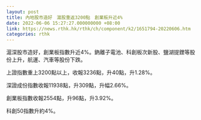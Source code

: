 ```yaml
---
layout: post
title: 內地股市造好　滬股重返3200點　創業板升近4%
date: 2022-06-06 15:27:27.000000000 +08:00
link: https://news.rthk.hk/rthk/ch/component/k2/1651794-20220606.htm
categories: rthk
---
```


滬深股市造好，創業板指數升近4%。鈉離子電池、科創板次新股、鹽湖提鋰等股份上升，航運、汽車等股份下跌。

上證指數重上3200點以上，收報3236點，升40點，升1.28%。

深證成份指數收報11938點，升309點，升幅2.66%。

創業板指數收報2554點，升96點，升3.92%。

科創50指數升約4%。
